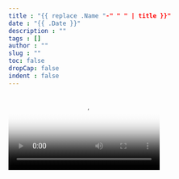 ```yaml
---
title : "{{ replace .Name "-" " " | title }}"
date : "{{ .Date }}"
description : ""
tags : []
author : ""
slug : ""
toc: false
dropCap: false
indent : false
---
```



<video src="https://monsterdradky-blog-image.oss-cn-qingdao.aliyuncs.com/video/%E8%82%A1%E7%BB%B32.mp4" poster="https://muhosia-1258216676.cos.ap-shanghai.myqcloud.com/img/videoindex.png" controls></video>